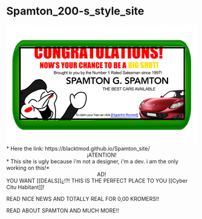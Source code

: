 # Spamton_200-s_style_site
<img src="2.png">
* Here the link: https://blacktmod.github.io/Spamton_site/
<center>
¡ATENTION!
</center>
* This site is ugly because i'm not a designer, i'm a dev. i am the only working on this!*
<center>
AD!
</center>
YOU WANT [[DEALS]]¿!?! 
THIS IS THE PERFECT PLACE TO YOU [[Cyber Citu Habitant]]!

READ NICE NEWS AND TOTALLY REAL FOR 0,00 KROMERS!!

READ ABOUT SPAMTON AND MUCH MORE!!
